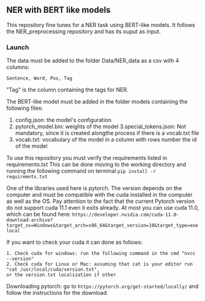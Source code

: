 ## NER with BERT like models
This repository fine tunes for a NER task using BERT-like models.
It follows the NER_preprocessing repository and has its ouput as input. 

### Launch
The data must be added to the folder Data/NER_data as a csv with 4 columns:

    Sentence, Word, Pos, Tag
"Tag" is the column containing the tags for NER.

The BERT-like model must be added in the folder models containing the following files:
1. config.json: the model's configuration
2. pytorch_model.bin: weights of the model
3.special_tokens.json: Not mandatory, since it is created alongthe process if there is a vocab.txt file
4. vocab.txt: vocabulary of the model in a column with rows number the id of the model

To use this repository you must verify the requirements listed in requirements.txt
This can be done moving to the working directory and running the following command on terminal 
`pip install -r requiremnts.txt`


One of the libraries used here is pytorch.
The version depends on the computer and must be compatible with the cuda installed in the computer as well as the OS.
Pay attention to the fact that the current Pytorch version do not support cuda 11.1 even it exits already.
At most you can use cuda 11.0, which can be found here:
`https://developer.nvidia.com/cuda-11.0-download-archive?target_os=Windows&target_arch=x86_64&target_version=10&target_type=exelocal`

If you want to check your cuda it can done as follows:

    1. Check cuda for windows: run the following command in the cmd "nvcc --version"
    2. Check cuda for Linux or Mac: assuming that cat is your editor run "cat /usr/local/cuda/version.txt",
    or the version.txt localization if other

Downloading pytorch: go to `https://pytorch.org/get-started/locally/` and follow the instructions for the download.